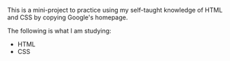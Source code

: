 This is a mini-project to practice using my self-taught knowledge of HTML and CSS by copying Google's homepage.

The following is what I am studying:
- HTML
- CSS
